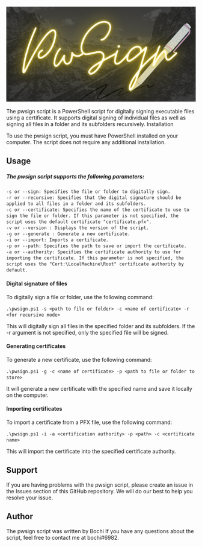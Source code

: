 ![](./.github/images/banner.png)

The pwsign script is a PowerShell script for digitally signing executable files using a certificate. It supports digital signing of individual files as well as signing all files in a folder and its subfolders recursively. Installation

To use the pwsign script, you must have PowerShell installed on your computer. The script does not require any additional installation.

## Usage

##### The pwsign script supports the following parameters:

    -s or --sign: Specifies the file or folder to digitally sign.
    -r or --recursive: Specifies that the digital signature should be applied to all files in a folder and its subfolders.
    -c or --certificate: Specifies the name of the certificate to use to sign the file or folder. If this parameter is not specified, the script uses the default certificate "certificate.pfx".
    -v or --version : Displays the version of the script.
    -g or --generate : Generate a new certificate.
    -i or --import: Imports a certificate.
    -p or --path: Specifies the path to save or import the certificate.
    -a or --authority: Specifies the certificate authority to use for importing the certificate. If this parameter is not specified, the script uses the "Cert:\LocalMachine\Root" certificate authority by default.



#### Digital signature of files

To digitally sign a file or folder, use the following command:
```
.\pwsign.ps1 -s <path to file or folder> -c <name of certificate> -r <for recursive mode>
```
This will digitally sign all files in the specified folder and its subfolders. If the -r argument is not specified, only the specified file will be signed.


#### Generating certificates

To generate a new certificate, use the following command:
```
.\pwsign.ps1 -g -c <name of certificate> -p <path to file or folder to store> 
```
It will generate a new certificate with the specified name and save it locally on the computer.


#### Importing certificates

To import a certificate from a PFX file, use the following command:
```
.\pwsign.ps1 -i -a <certification authority> -p <path> -c <certificate name>
```
This will import the certificate into the specified certificate authority.


## Support

If you are having problems with the pwsign script, please create an issue in the Issues section of this GitHub repository. We will do our best to help you resolve your issue.

## Author

The pwsign script was written by Bochi If you have any questions about the script, feel free to contact me at bochi#6982.
